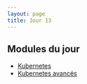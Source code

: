 ```yaml
---
layout: page
title: Jour 13
---
```


## Modules du jour
- [Kubernetes](../modules/M13_kubernetes.md)
- [Kubernetes avancés](../modules/M14_kubernetes-yaml.md)
